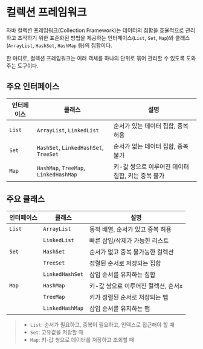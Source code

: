 # 컬렉션 프레임워크

자바 컬렉션 프레임워크(Collection Framework)는 데이터의 집합을 효율적으로 관리하고 조작하기 위한 표준화된 방법을 제공하는 인터페이스(`List`, `Set`, `Map`)와 클래스(`ArrayList`, `HashSet`, `HashMap` 등)의 집합이다.

한 마디로, 컬렉션 프레임워크는 여러 객체를 하나의 단위로 묶어 관리할 수 있도록 도와주는 도구이다.

## 주요 인터페이스
|인터페이스|클래스|설명|
|-|-|-|
|`List`|`ArrayList`, `LinkedList`|순서가 있는 데이터 집합, 중복 허용|
|`Set`|`HashSet`, `LinkedHashSet`, `TreeSet`|순서가 없는 데이터 집합, 중복 불가|
|`Map`|`HashMap`, `TreeMap`, `LinkedHashMap`|키-값 쌍으로 이루어진 데이터 집합, 키는 중복 불가|

## 주요 클래스
|인터페이스|클래스|설명|
|-|-|-|
|`List`|`ArrayList`|동적 배열, 순서가 있고 중복 허용|
||`LinkedList`|빠른 삽입/삭제가 가능한 리스트|
|`Set`|`HashSet`|순서가 없고 중복 불가능한 컬렉션|
||`TreeSet`|정렬된 순서로 저장되는 집합|
||`LinkedHashSet`|삽입 순서를 유지하는 집합|
|`Map`|`HashMap`|키-값 쌍으로 이루어진 컬렉션, 순서x|
||`TreeMap`|키가 정렬된 순서로 저장되는 맵|
||`LinkedHashMap`|삽입 순서를 유지하는 맵|

> - `List`: 순서가 필요하고, 중복이 필요하고, 인덱스로 접근해야 할 때
> - `Set`: 고유값을 저장할 때
> - `Map`: 키-값 쌍으로 데이터를 저장하고 조회할 때